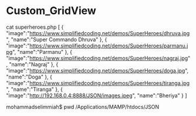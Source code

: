 # Custom_GridView

cat superheroes.php 
[
   {
      "image":"https://www.simplifiedcoding.net/demos/SuperHeroes/dhruva.jpg",
      "name":"Super Commando Dhruva"
   },
   {
      "image":"https://www.simplifiedcoding.net/demos/SuperHeroes/parmanu.jpg",
      "name":"Parmanu"
   },
   {
      "image":"https://www.simplifiedcoding.net/demos/SuperHeroes/nagraj.jpg",
      "name":"Nagraj"
   },
   {
      "image":"https://www.simplifiedcoding.net/demos/SuperHeroes/doga.jpg",
      "name":"Doga"
   },
   {
      "image":"https://www.simplifiedcoding.net/demos/SuperHeroes/tiranga.jpg",
      "name":"Tiranga"
   },
   {
      "image":"http://192.168.0.4:8888/JSON/images.jpeg",
      "name":"Bheriya"
   }
]



mohammadselimmiah$ pwd
/Applications/MAMP/htdocs/JSON
